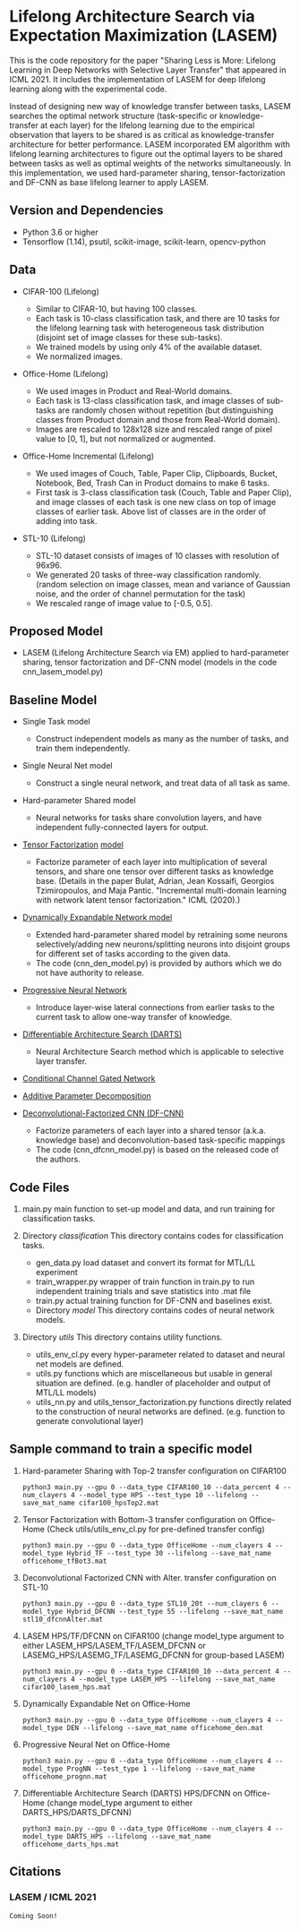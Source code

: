 # Lifelong Architecture Search via Expectation Maximization (LASEM)
This is the code repository for the paper "Sharing Less is More: Lifelong Learning in Deep Networks with Selective Layer Transfer" that appeared in ICML 2021.  It includes the implementation of LASEM for deep lifelong learning along with the experimental code.

Instead of designing new way of knowledge transfer between tasks, LASEM searches the optimal network structure (task-specific or knowledge-transfer at each layer) for the lifelong learning due to the empirical observation that layers to be shared is as critical as knowledge-transfer architecture for better performance. LASEM incorporated EM algorithm with lifelong learning architectures to figure out the optimal layers to be shared between tasks as well as optimal weights of the networks simultaneously. In this implementation, we used hard-parameter sharing, tensor-factorization and DF-CNN as base lifelong learner to apply LASEM.


## Version and Dependencies
- Python 3.6 or higher
- Tensorflow (1.14), psutil, scikit-image, scikit-learn, opencv-python

## Data
- CIFAR-100 (Lifelong)
    - Similar to CIFAR-10, but having 100 classes.
    - Each task is 10-class classification task, and there are 10 tasks for the lifelong learning task with heterogeneous task distribution (disjoint set of image classes for these sub-tasks).
    - We trained models by using only 4% of the available dataset.
    - We normalized images.

- Office-Home (Lifelong)
    - We used images in Product and Real-World domains.
    - Each task is 13-class classification task, and image classes of sub-tasks are randomly chosen without repetition (but distinguishing classes from Product domain and those from Real-World domain).
    - Images are rescaled to 128x128 size and rescaled range of pixel value to [0, 1], but not normalized or augmented.

- Office-Home Incremental (Lifelong)
    - We used images of Couch, Table, Paper Clip, Clipboards, Bucket, Notebook, Bed, Trash Can in Product domains to make 6 tasks.
    - First task is 3-class classification task (Couch, Table and Paper Clip), and image classes of each task is one new class on top of image classes of earlier task. Above list of classes are in the order of adding into task.
    
- STL-10 (Lifelong)
    - STL-10 dataset consists of images of 10 classes with resolution of 96x96.
    - We generated 20 tasks of three-way classification randomly. (random selection on image classes, mean and variance of Gaussian noise, and the order of channel permutation for the task)
    - We rescaled range of image value to [-0.5, 0.5].

## Proposed Model
- LASEM (Lifelong Architecture Search via EM) applied to hard-parameter sharing, tensor factorization and DF-CNN model (models in the code cnn_lasem_model.py)


## Baseline Model
- Single Task model
    - Construct independent models as many as the number of tasks, and train them independently.

- Single Neural Net model
    - Construct a single neural network, and treat data of all task as same.

- Hard-parameter Shared model
    - Neural networks for tasks share convolution layers, and have independent fully-connected layers for output.

- [Tensor Factorization](https://arxiv.org/abs/1605.06391) [model](https://www.aaai.org/Papers/AAAI/2020GB/AAAI-BulatA.1460.pdf)
    - Factorize parameter of each layer into multiplication of several tensors, and share one tensor over different tasks as knowledge base. (Details in the paper Bulat, Adrian, Jean Kossaifi, Georgios Tzimiropoulos, and Maja Pantic. "Incremental multi-domain learning with network latent tensor factorization." ICML (2020).)

- [Dynamically Expandable Network model](https://arxiv.org/abs/1708.01547)
    - Extended hard-parameter shared model by retraining some neurons selectively/adding new neurons/splitting neurons into disjoint groups for different set of tasks according to the given data.
    - The code (cnn_den_model.py) is provided by authors which we do not have authority to release.
    
- [Progressive Neural Network](https://arxiv.org/abs/1606.04671)
    - Introduce layer-wise lateral connections from earlier tasks to the current task to allow one-way transfer of knowledge.
    
- [Differentiable Architecture Search (DARTS)](https://arxiv.org/abs/1806.09055)
    - Neural Architecture Search method which is applicable to selective layer transfer.
    
- [Conditional Channel Gated Network](https://arxiv.org/abs/2004.00070)

- [Additive Parameter Decomposition](https://openreview.net/forum?id=r1gdj2EKPB)

- [Deconvolutional-Factorized CNN (DF-CNN)](https://www.ijcai.org/proceedings/2019/393)
    - Factorize parameters of each layer into a shared tensor (a.k.a. knowledge base) and deconvolution-based task-specific mappings
    - The code (cnn_dfcnn_model.py) is based on the released code of the authors.


## Code Files
1. main.py
    main function to set-up model and data, and run training for classification tasks.

2. Directory *classification*
    This directory contains codes for classification tasks.
    - gen_data.py
        load dataset and convert its format for MTL/LL experiment
    - train_wrapper.py
        wrapper of train function in train.py to run independent training trials and save statistics into .mat file
    - train.py
        actual training function for DF-CNN and baselines exist.
    - Directory *model*
        This directory contains codes of neural network models.

3. Directory *utils*
    This directory contains utility functions.
    - utils_env_cl.py
        every hyper-parameter related to dataset and neural net models are defined.
    - utils.py
        functions which are miscellaneous but usable in general situation are defined. (e.g. handler of placeholder and output of MTL/LL models)
    - utils_nn.py and utils_tensor_factorization.py
        functions directly related to the construction of neural networks are defined. (e.g. function to generate convolutional layer)


## Sample command to train a specific model
1. Hard-parameter Sharing with Top-2 transfer configuration on CIFAR100

    ```python3 main.py --gpu 0 --data_type CIFAR100_10 --data_percent 4 --num_clayers 4 --model_type HPS --test_type 10 --lifelong --save_mat_name cifar100_hpsTop2.mat```

2. Tensor Factorization with Bottom-3 transfer configuration on Office-Home (Check utils/utils_env_cl.py for pre-defined transfer config)

    ```python3 main.py --gpu 0 --data_type OfficeHome --num_clayers 4 --model_type Hybrid_TF --test_type 30 --lifelong --save_mat_name officehome_tfBot3.mat```
    
3. Deconvolutional Factorized CNN with Alter. transfer configuration on STL-10

    ```python3 main.py --gpu 0 --data_type STL10_20t --num_clayers 6 --model_type Hybrid_DFCNN --test_type 55 --lifelong --save_mat_name stl10_dfcnnAlter.mat```

4. LASEM HPS/TF/DFCNN on CIFAR100 (change model_type argument to either LASEM_HPS/LASEM_TF/LASEM_DFCNN or LASEMG_HPS/LASEMG_TF/LASEMG_DFCNN for group-based LASEM)

    ```python3 main.py --gpu 0 --data_type CIFAR100_10 --data_percent 4 --num_clayers 4 --model_type LASEM_HPS --lifelong --save_mat_name cifar100_lasem_hps.mat```
    
5. Dynamically Expandable Net on Office-Home

    ```python3 main.py --gpu 0 --data_type OfficeHome --num_clayers 4 --model_type DEN --lifelong --save_mat_name officehome_den.mat```
    
6. Progressive Neural Net on Office-Home

    ```python3 main.py --gpu 0 --data_type OfficeHome --num_clayers 4 --model_type ProgNN --test_type 1 --lifelong --save_mat_name officehome_prognn.mat```
    
7. Differentiable Architecture Search (DARTS) HPS/DFCNN on Office-Home (change model_type argument to either DARTS_HPS/DARTS_DFCNN)

    ```python3 main.py --gpu 0 --data_type OfficeHome --num_clayers 4 --model_type DARTS_HPS --lifelong --save_mat_name officehome_darts_hps.mat```


## Citations
### LASEM / ICML 2021
```
Coming Soon!
```
